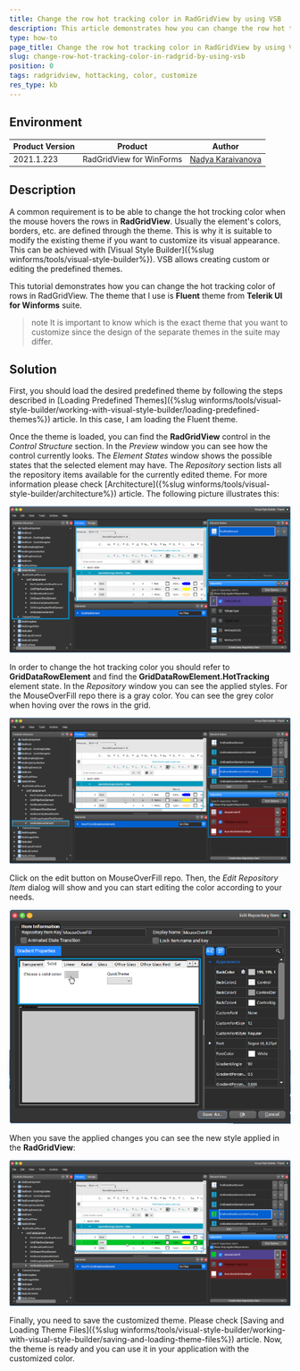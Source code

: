 ```yaml
---
title: Change the row hot tracking color in RadGridView by using VSB
description: This article demonstrates how you can change the row hot tracking color in RadGridView by using VSB
type: how-to
page_title: Change the row hot tracking color in RadGridView by using VSB
slug: change-row-hot-tracking-color-in-radgrid-by-using-vsb
position: 0
tags: radgridview, hottacking, color, customize
res_type: kb
---
```


## Environment
 
|Product Version|Product|Author|
|----|----|----|
|2021.1.223|RadGridView for WinForms|[Nadya Karaivanova](https://www.telerik.com/blogs/author/nadya-karaivanova)|
 
## Description

A common requirement is to be able to change the hot trocking color when the mouse hovers the rows in **RadGridView**. Usually the element's colors, borders, etc. are defined through the theme. This is why it is suitable to modify the existing theme if you want to customize its visual appearance. This can be achieved with [Visual Style Builder]({%slug winforms/tools/visual-style-builder%}). VSB allows creating custom or editing the predefined themes. 

This tutorial demonstrates how you can change the hot tracking color of rows in RadGridView. The theme that I use is **Fluent** theme from **Telerik UI for Winforms** suite.

>note It is important to know which is the exact theme that you want to customize since the design of the separate themes in the suite may differ.

## Solution 

First, you should load the desired predefined theme by following the steps described in [Loading Predefined Themes]({%slug winforms/tools/visual-style-builder/working-with-visual-style-builder/loading-predefined-themes%}) article. In this case, I am loading the Fluent theme.

Once the theme is loaded, you can find the **RadGridView** control in the *Control Structure* section. In the *Preview* window you can see how the control currently looks. The *Element States* window shows the possible states that the selected element may have. The *Repository* section lists all the repository items available for the currently edited theme. For more information please check [Architecture]({%slug winforms/tools/visual-style-builder/architecture%}) article. The following picture illustrates this:


![change-row-hot-tracking-color-in-vsb-1.png](images/change-row-hot-tracking-color-in-vsb-1.png)


In order to change the hot tracking color you should refer to **GridDataRowElement** and find the **GridDataRowElement.HotTracking** element state. In the *Repository* window you can see the applied styles. For the MouseOverFill repo there is a gray color. You can see the grey color when hoving over the rows in the grid. 


![change-row-hot-tracking-color-in-vsb-1.png](images/change-row-hot-tracking-color-in-vsb-2.png)


Click on the edit button on MouseOverFill repo. Then, the *Edit Repository Item* dialog will show and you can start editing the color according to your needs.


![change-row-hot-tracking-color-in-vsb-1.png](images/change-row-hot-tracking-color-in-vsb-3.png)


When you save the applied changes you can see the new style applied in the **RadGridView**:


![change-row-hot-tracking-color-in-vsb-1.png](images/change-row-hot-tracking-color-in-vsb-4.png)


Finally, you need to save the customized theme. Please check [Saving and Loading Theme Files]({%slug winforms/tools/visual-style-builder/working-with-visual-style-builder/saving-and-loading-theme-files%}) article. Now, the theme is ready and you can use it in your application with the customized color. 


